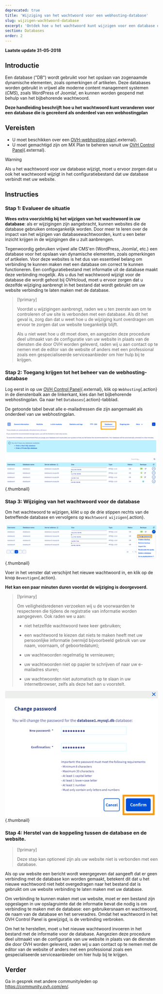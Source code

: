 ```yaml
---
deprecated: true
title: 'Wijziging van het wachtwoord voor een webhosting-database'
slug: wijzigen-wachtwoord-database
excerpt: 'Ontdek hoe u het wachtwoord kunt wijzigen voor een database die is gecreëerd als onderdeel van een webhostingplan'
section: Databases
order: 2
---
```


**Laatste update 31-05-2018**

## Introductie

Een database ("DB") wordt gebruikt voor het opslaan van zogenaamde dynamische elementen, zoals opmerkingen of artikelen. Deze databases worden gebruikt in vrijwel alle moderne content management systemen (*CMS*), zoals WordPress of Joomla!, en kunnen worden geopend met behulp van het bijbehorende wachtwoord.

**Deze handleiding beschrijft hoe u het wachtwoord kunt veranderen voor een database die is gecreëerd als onderdeel van een webhostingplan**

## Vereisten

- U moet beschikken over een [OVH-webhosting plan](https://www.ovh.com/nl/shared-hosting/){.external}.
- U moet gemachtigd zijn om MX Plan te beheren vanuit uw [OVH Control Panel](https://www.ovh.com/auth/?action=gotomanager&from=https://www.ovh.nl/&ovhSubsidiary=nl){.external}.

> [!warning]
>
> Als u het wachtwoord voor uw database wijzigt, moet u ervoor zorgen dat u ook het wachtwoord wijzigt in het configuratiebestand dat uw database verbindt met uw website.
>

## Instructies

### Stap 1: Evalueer de situatie 

**Wees extra voorzichtig bij het wijzigen van het wachtwoord in uw database**: als er wijzigingen zijn aangebracht, kunnen websites die de database gebruiken ontoegankelijk worden. Door meer te leren over de impact van het wijzigen van databasewachtwoorden, kunt u een beter inzicht krijgen in de wijzigingen die u zult aanbrengen.

Tegenwoordig gebruiken vrijwel alle CMS'en (WordPress, Joomla!, etc.) een database voor het opslaan van dynamische elementen, zoals opmerkingen of artikelen. Voor deze websites is het dus van essentieel belang om verbinding te kunnen maken met een database om correct te kunnen functioneren. Een configuratiebestand met informatie uit de database maakt deze verbinding mogelijk. Als u dus het wachtwoord wijzigt voor de database die wordt gehost bij OVHcloud, moet u ervoor zorgen dat u dezelfde wijziging aanbrengt in het bestand dat wordt gebruikt om uw website verbinding te laten maken met de database.

> [!primary]
>
> Voordat u wijzigingen aanbrengt, raden we u ten zeerste aan om te controleren of uw site is verbonden met een database. Als dit het geval is, zorg dan dat u weet hoe u de wijziging kunt overdragen om ervoor te zorgen dat uw website toegankelijk blijft.
>
> Als u niet weet hoe u dit moet doen, en aangezien deze procedure deel uitmaakt van de configuratie van uw website in plaats van de diensten die door OVH worden geleverd, raden wij u aan contact op te nemen met de editor van de website of anders met een professional zoals een gespecialiseerde serviceaanbieder om hier hulp bij te krijgen.
>

### Stap 2: Toegang krijgen tot het beheer van de webhosting-database

Log eerst in op uw [OVH Control Panel](https://www.ovh.com/auth/?action=gotomanager&from=https://www.ovh.nl/&ovhSubsidiary=nl){.external}, klik op `Webhosting`{.action} in de dienstenbalk aan de linkerkant, kies dan het bijbehorende webhostingplan. Ga naar het `Databases`{.action}-tabblad.

De getoonde tabel bevat alle e-mailadressen die zijn aangemaakt als onderdeel van uw webhostingplan.

![databasepassword](images/database-password-step1.png){.thumbnail}

### Stap 3: Wijziging van het wachtwoord voor de database

Om het wachtwoord te wijzigen, klikt u op de drie stippen rechts van de betreffende database en vervolgens op `Wachtwoord wijzigen`{.action}.

![databasepassword](images/database-password-step2.png){.thumbnail}

Voer in het venster dat verschijnt het nieuwe wachtwoord in, en klik op de knop `Bevestigen`{.action}.

**Het kan een paar minuten duren voordat de wijziging is doorgevoerd.**

> [!primary]
>
> Om veiligheidsredenen verzoeken wij u de voorwaarden te respecteren die tijdens de registratie van informatie worden aangegeven. Ook raden we u aan: 
>
> - niet hetzelfde wachtwoord twee keer gebruiken;
>
> - een wachtwoord te kiezen dat niets te maken heeft met uw persoonlijke informatie (vermijd bijvoorbeeld gebruik van uw naam, voornaam, of geboortedatum);
>
> - uw wachtwoorden regelmatig te vernieuwen;
>
> - uw wachtwoorden niet op papier te schrijven of naar uw e-mailadres sturen;
>
> - uw wachtwoorden niet automatisch op te slaan in uw internetbrowser, zelfs als deze het aan u voorstelt.
>

![databasepassword](images/database-password-step3.png){.thumbnail}

### Stap 4: Herstel van de koppeling tussen de database en de website.

> [!primary]
>
> Deze stap kan optioneel zijn als uw website niet is verbonden met een database.
>

Als op uw website een bericht wordt weergegeven dat aangeeft dat er geen verbinding met de database kon worden gemaakt, betekent dit dat u het nieuwe wachtwoord niet hebt overgedragen naar het bestand dat is gebruikt om uw website verbinding te laten maken met uw database.

Om verbinding te kunnen maken met uw website, moet er een bestand zijn opgeslagen in uw opslagruimte dat de informatie bevat die nodig is om verbinding te maken met de database: een gebruikersnaam en wachtwoord, de naam van de database en het serveradres. Omdat het wachtwoord in het OVH Control Panel is gewijzigd, is de verbinding verbroken.

Om het te herstellen, moet u het nieuwe wachtwoord invoeren in het bestand met de informatie voor de database. Aangezien deze procedure deel uitmaakt van de configuratie van uw website in plaats van de diensten die door OVH worden geleverd, raden wij u aan contact op te nemen met de editor van de website of anders met een professional zoals een gespecialiseerde serviceaanbieder om hier hulp bij te krijgen.

## Verder

Ga in gesprek met andere communityleden op <https://community.ovh.com/en/>.